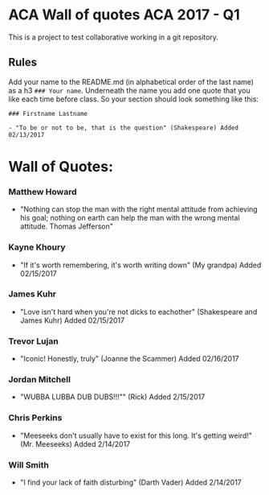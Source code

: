 # ACA Wall of quotes ACA 2017 - Q1

This is a project to test collaborative working in a git repository.

## Rules

Add your name to the README.md (in alphabetical order of the last name) as a h3 `### Your name`. Underneath the name you add one quote that you like each time before class.
So your section should look something like this:

```
### Firstname Lastname

- "To be or not to be, that is the question" (Shakespeare) Added 02/13/2017
```

# Wall of Quotes:

### Matthew Howard
- "Nothing can stop the man with the right mental attitude from achieving his goal; nothing on earth can help the man with the wrong mental attitude. Thomas Jefferson"

### Kayne Khoury

- "If it's worth remembering, it's worth writing down" (My grandpa) Added 02/15/2017

### James Kuhr

- "Love isn't hard when you're not dicks to eachother" (Shakespeare and James Kuhr) Added 02/15/2017

### Trevor Lujan

- "Iconic! Honestly, truly" (Joanne the Scammer) Added 02/16/2017

### Jordan Mitchell

- "WUBBA LUBBA DUB DUBS!!!"" (Rick) Added 2/15/2017

### Chris Perkins

- "Meeseeks don't usually have to exist for this long. It's getting weird!" (Mr. Meeseeks) Added 2/14/2017

### Will Smith

- "I find your lack of faith disturbing" (Darth Vader) Added 2/14/2017
